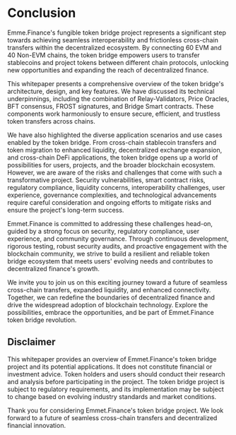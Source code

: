 # Conclusion

Emme.Finance's fungible token bridge project represents a significant step towards achieving seamless interoperability and frictionless cross-chain transfers within the decentralized ecosystem. By connecting 60 EVM and 40 Non-EVM chains, the token bridge empowers users to transfer stablecoins and project tokens between different chain protocols, unlocking new opportunities and expanding the reach of decentralized finance.

This whitepaper presents a comprehensive overview of the token bridge's architecture, design, and key features. We have discussed its technical underpinnings, including the combination of Relay-Validators, Price Oracles, BFT consensus, FROST signatures, and Bridge Smart contracts. These components work harmoniously to ensure secure, efficient, and trustless token transfers across chains.

We have also highlighted the diverse application scenarios and use cases enabled by the token bridge. From cross-chain stablecoin transfers and token migration to enhanced liquidity, decentralized exchange expansion, and cross-chain DeFi applications, the token bridge opens up a world of possibilities for users, projects, and the broader blockchain ecosystem.
However, we are aware of the risks and challenges that come with such a transformative project. Security vulnerabilities, smart contract risks, regulatory compliance, liquidity concerns, interoperability challenges, user experience, governance complexities, and technological advancements require careful consideration and ongoing efforts to mitigate risks and ensure the project's long-term success.

Emmet.Finance is committed to addressing these challenges head-on, guided by a strong focus on security, regulatory compliance, user experience, and community governance. Through continuous development, rigorous testing, robust security audits, and proactive engagement with the blockchain community, we strive to build a resilient and reliable token bridge ecosystem that meets users' evolving needs and contributes to decentralized finance's growth.

We invite you to join us on this exciting journey toward a future of seamless cross-chain transfers, expanded liquidity, and enhanced connectivity. Together, we can redefine the boundaries of decentralized finance and drive the widespread adoption of blockchain technology. Explore the possibilities, embrace the opportunities, and be part of Emmet.Finance token bridge revolution.

## Disclaimer
This whitepaper provides an overview of Emmet.Finance's token bridge project and its potential applications. It does not constitute financial or investment advice. Token holders and users should conduct their research and analysis before participating in the project. The token bridge project is subject to regulatory requirements, and its implementation may be subject to change based on evolving industry standards and market conditions.

Thank you for considering Emmet.Finance's token bridge project. We look forward to a future of seamless cross-chain transfers and decentralized financial innovation.
